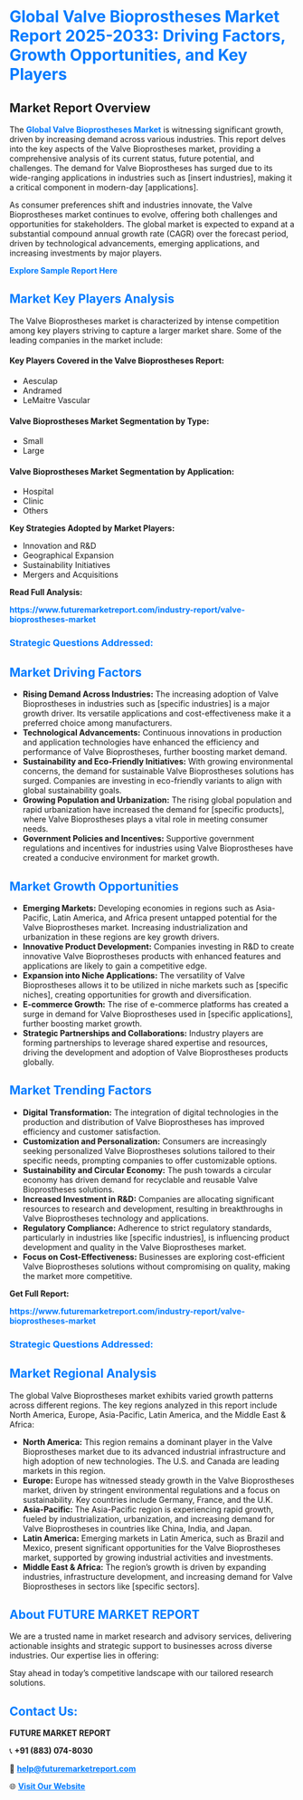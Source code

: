 <h1 style="color: #007BFF;">Global Valve Bioprostheses Market Report 2025-2033: Driving Factors, Growth Opportunities, and Key Players</h1>

<section id="overview">
<h2>Market Report Overview</h2>
<p>The <a href="https://www.futuremarketreport.com/industry-report/valve-bioprostheses-market" style="color: #007BFF; text-decoration: none;"><strong>Global Valve Bioprostheses Market</strong></a> is witnessing significant growth, driven by increasing demand across various industries. This report delves into the key aspects of the Valve Bioprostheses market, providing a comprehensive analysis of its current status, future potential, and challenges. The demand for Valve Bioprostheses has surged due to its wide-ranging applications in industries such as [insert industries], making it a critical component in modern-day [applications].</p>
<p>As consumer preferences shift and industries innovate, the Valve Bioprostheses market continues to evolve, offering both challenges and opportunities for stakeholders. The global market is expected to expand at a substantial compound annual growth rate (CAGR) over the forecast period, driven by technological advancements, emerging applications, and increasing investments by major players.</p>
</section>

<section id="overview">
<p><a href="https://www.futuremarketreport.com/request-sample/reportId=36088" style="color: #007BFF; text-decoration: none;"><strong>Explore Sample Report Here</strong></a></p>
</section>

<section id="key-players">
<h2 style="color: #007BFF;">Market Key Players Analysis</h2>
<p>The Valve Bioprostheses market is characterized by intense competition among key players striving to capture a larger market share. Some of the leading companies in the market include:</p>
<h4>Key Players Covered in the Valve Bioprostheses Report:</h4>
<ul><li>Aesculap</li><li>Andramed</li><li>LeMaitre Vascular</li></ul>
<h4>Valve Bioprostheses Market Segmentation by Type:</h4>
<ul><li>Small</li><li>Large</li></ul>

<h4>Valve Bioprostheses Market Segmentation by Application:</h4>
<ul><li>Hospital</li><li>Clinic</li><li>Others</li></ul>
<p><strong>Key Strategies Adopted by Market Players:</strong></p>
<ul>
<li>Innovation and R&D</li>
<li>Geographical Expansion</li>
<li>Sustainability Initiatives</li>
<li>Mergers and Acquisitions</li>
</ul>
</section>

<section>
<p><strong>Read Full Analysis: </strong></p><a href="https://www.futuremarketreport.com/industry-report/valve-bioprostheses-market" style="color: #007BFF; text-decoration: none;"><strong>https://www.futuremarketreport.com/industry-report/valve-bioprostheses-market</strong></a>
<h3 style="color: #007BFF;">Strategic Questions Addressed:</h3>
</section>

<section id="driving-factors">
<h2 style="color: #007BFF;">Market Driving Factors</h2>
<ul>
<li><strong>Rising Demand Across Industries:</strong> The increasing adoption of Valve Bioprostheses in industries such as [specific industries] is a major growth driver. Its versatile applications and cost-effectiveness make it a preferred choice among manufacturers.</li>
<li><strong>Technological Advancements:</strong> Continuous innovations in production and application technologies have enhanced the efficiency and performance of Valve Bioprostheses, further boosting market demand.</li>
<li><strong>Sustainability and Eco-Friendly Initiatives:</strong> With growing environmental concerns, the demand for sustainable Valve Bioprostheses solutions has surged. Companies are investing in eco-friendly variants to align with global sustainability goals.</li>
<li><strong>Growing Population and Urbanization:</strong> The rising global population and rapid urbanization have increased the demand for [specific products], where Valve Bioprostheses plays a vital role in meeting consumer needs.</li>
<li><strong>Government Policies and Incentives:</strong> Supportive government regulations and incentives for industries using Valve Bioprostheses have created a conducive environment for market growth.</li>
</ul>
</section>

<section id="growth-opportunities">
<h2 style="color: #007BFF;">Market Growth Opportunities</h2>
<ul>
<li><strong>Emerging Markets:</strong> Developing economies in regions such as Asia-Pacific, Latin America, and Africa present untapped potential for the Valve Bioprostheses market. Increasing industrialization and urbanization in these regions are key growth drivers.</li>
<li><strong>Innovative Product Development:</strong> Companies investing in R&D to create innovative Valve Bioprostheses products with enhanced features and applications are likely to gain a competitive edge.</li>
<li><strong>Expansion into Niche Applications:</strong> The versatility of Valve Bioprostheses allows it to be utilized in niche markets such as [specific niches], creating opportunities for growth and diversification.</li>
<li><strong>E-commerce Growth:</strong> The rise of e-commerce platforms has created a surge in demand for Valve Bioprostheses used in [specific applications], further boosting market growth.</li>
<li><strong>Strategic Partnerships and Collaborations:</strong> Industry players are forming partnerships to leverage shared expertise and resources, driving the development and adoption of Valve Bioprostheses products globally.</li>
</ul>
</section>

<section id="trending-factors">
<h2 style="color: #007BFF;">Market Trending Factors</h2>
<ul>
<li><strong>Digital Transformation:</strong> The integration of digital technologies in the production and distribution of Valve Bioprostheses has improved efficiency and customer satisfaction.</li>
<li><strong>Customization and Personalization:</strong> Consumers are increasingly seeking personalized Valve Bioprostheses solutions tailored to their specific needs, prompting companies to offer customizable options.</li>
<li><strong>Sustainability and Circular Economy:</strong> The push towards a circular economy has driven demand for recyclable and reusable Valve Bioprostheses solutions.</li>
<li><strong>Increased Investment in R&D:</strong> Companies are allocating significant resources to research and development, resulting in breakthroughs in Valve Bioprostheses technology and applications.</li>
<li><strong>Regulatory Compliance:</strong> Adherence to strict regulatory standards, particularly in industries like [specific industries], is influencing product development and quality in the Valve Bioprostheses market.</li>
<li><strong>Focus on Cost-Effectiveness:</strong> Businesses are exploring cost-efficient Valve Bioprostheses solutions without compromising on quality, making the market more competitive.</li>
</ul>
</section>

<section>
<p><strong>Get Full Report: </strong></p><a href="https://www.futuremarketreport.com/industry-report/valve-bioprostheses-market" style="color: #007BFF; text-decoration: none;"><strong>https://www.futuremarketreport.com/industry-report/valve-bioprostheses-market</strong></a>
<h3 style="color: #007BFF;">Strategic Questions Addressed:</h3>
</section>


<section id="regional-analysis">
<h2 style="color: #007BFF;">Market Regional Analysis</h2>
<p>The global Valve Bioprostheses market exhibits varied growth patterns across different regions. The key regions analyzed in this report include North America, Europe, Asia-Pacific, Latin America, and the Middle East & Africa:</p>
<ul>
<li><strong>North America:</strong> This region remains a dominant player in the Valve Bioprostheses market due to its advanced industrial infrastructure and high adoption of new technologies. The U.S. and Canada are leading markets in this region.</li>
<li><strong>Europe:</strong> Europe has witnessed steady growth in the Valve Bioprostheses market, driven by stringent environmental regulations and a focus on sustainability. Key countries include Germany, France, and the U.K.</li>
<li><strong>Asia-Pacific:</strong> The Asia-Pacific region is experiencing rapid growth, fueled by industrialization, urbanization, and increasing demand for Valve Bioprostheses in countries like China, India, and Japan.</li>
<li><strong>Latin America:</strong> Emerging markets in Latin America, such as Brazil and Mexico, present significant opportunities for the Valve Bioprostheses market, supported by growing industrial activities and investments.</li>
<li><strong>Middle East & Africa:</strong> The region’s growth is driven by expanding industries, infrastructure development, and increasing demand for Valve Bioprostheses in sectors like [specific sectors].</li>
</ul>
</section>

<footer>
<h2 style="color: #007BFF;">About FUTURE MARKET REPORT</h2>
<p>We are a trusted name in market research and advisory services, delivering actionable insights and strategic support to businesses across diverse industries. Our expertise lies in offering:</p>

<p>Stay ahead in today’s competitive landscape with our tailored research solutions.</p>

<h2 style="color: #007BFF;">Contact Us:</h2>
<p><strong>FUTURE MARKET REPORT</strong></p>
<p>📞 <strong>+91 (883) 074-8030</strong></p>
<p>📧 <strong><a href="mailto:help@futuremarketreport.com" style="color: #007BFF;">help@futuremarketreport.com</a></strong></p>
<p>🌐 <strong><a href="https://www.futuremarketreport.com/" style="color: #007BFF;">Visit Our Website</a></strong></p>
</footer>